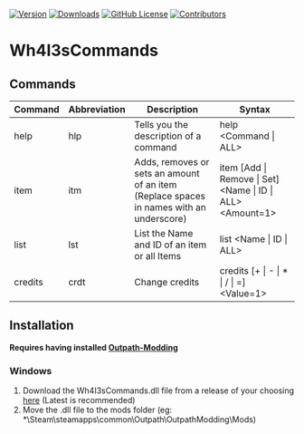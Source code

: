 [![Version](https://img.shields.io/github/v/release/Wh4I3-2/Wh4I3sCommands?sort=semver&style=flat&labelColor=4e3e52&color=6fb0de&label=Version)](https://github.com/Wh4I3-2/Wh4I3sCommands/releases)
[![Downloads](https://img.shields.io/github/downloads/Wh4I3-2/Wh4I3sCommands/total?style=flat&labelColor=4e3e52&color=4fd14f)](https://github.com/Wh4I3-2/Wh4I3sCommands)
[![GitHub License](https://img.shields.io/github/license/Wh4I3-2/Wh4I3sCommands?style=flat&labelColor=4e3e52&color=d1af4f)](https://github.com/Wh4I3-2/Wh4I3sCommands/blob/master/LICENSE.txt)
[![Contributors](https://img.shields.io/github/contributors/Wh4I3-2/Wh4I3sCommands?style=flat&labelColor=4e3e52&color=de6f9d)](https://github.com/Wh4I3-2/Wh4I3sCommands/graphs/contributors)
# Wh4I3sCommands

## Commands
| Command | Abbreviation | Description | Syntax |
| ------- | ------------ | ----------- | ------ |
| help | hlp | Tells you the description of a command | help <Command \| ALL> |
| item | itm | Adds, removes or sets an amount of an item (Replace spaces in names with an underscore) | item [Add \| Remove \| Set] <Name \| ID \| ALL> <Amount=1> |
| list | lst | List the Name and ID of an item or all Items | list <Name \| ID \| ALL> |
| credits | crdt | Change credits | credits [+ \| - \| * \| / \| =] <Value=1> |

## Installation
**Requires having installed [Outpath-Modding](https://github.com/MrAfitol/Outpath-Modding/)**
### Windows
1. Download the Wh4I3sCommands.dll file from a release of your choosing [here](https://github.com/Wh4I3-2/Wh4I3sCommands/releases) (Latest is recommended)
2. Move the .dll file to the mods folder (eg: *\Steam\steamapps\common\Outpath\OutpathModding\Mods\)
